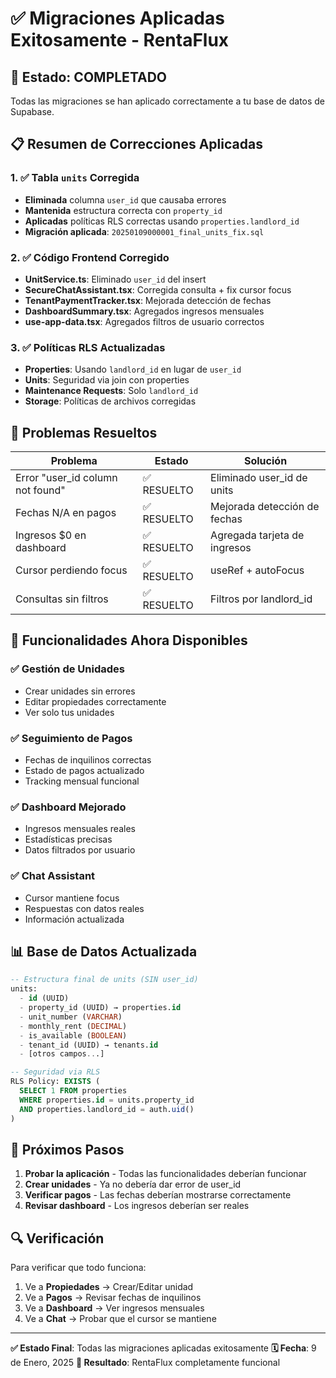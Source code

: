 # ✅ Migraciones Aplicadas Exitosamente - RentaFlux

## 🎉 Estado: COMPLETADO

Todas las migraciones se han aplicado correctamente a tu base de datos de Supabase.

## 📋 Resumen de Correcciones Aplicadas

### 1. ✅ Tabla `units` Corregida
- **Eliminada** columna `user_id` que causaba errores
- **Mantenida** estructura correcta con `property_id` 
- **Aplicadas** políticas RLS correctas usando `properties.landlord_id`
- **Migración aplicada**: `20250109000001_final_units_fix.sql`

### 2. ✅ Código Frontend Corregido
- **UnitService.ts**: Eliminado `user_id` del insert
- **SecureChatAssistant.tsx**: Corregida consulta + fix cursor focus
- **TenantPaymentTracker.tsx**: Mejorada detección de fechas
- **DashboardSummary.tsx**: Agregados ingresos mensuales
- **use-app-data.tsx**: Agregados filtros de usuario correctos

### 3. ✅ Políticas RLS Actualizadas
- **Properties**: Usando `landlord_id` en lugar de `user_id`
- **Units**: Seguridad via join con properties
- **Maintenance Requests**: Solo `landlord_id`
- **Storage**: Políticas de archivos corregidas

## 🔧 Problemas Resueltos

| Problema | Estado | Solución |
|----------|--------|----------|
| Error "user_id column not found" | ✅ RESUELTO | Eliminado user_id de units |
| Fechas N/A en pagos | ✅ RESUELTO | Mejorada detección de fechas |
| Ingresos $0 en dashboard | ✅ RESUELTO | Agregada tarjeta de ingresos |
| Cursor perdiendo focus | ✅ RESUELTO | useRef + autoFocus |
| Consultas sin filtros | ✅ RESUELTO | Filtros por landlord_id |

## 🚀 Funcionalidades Ahora Disponibles

### ✅ Gestión de Unidades
- Crear unidades sin errores
- Editar propiedades correctamente
- Ver solo tus unidades

### ✅ Seguimiento de Pagos
- Fechas de inquilinos correctas
- Estado de pagos actualizado
- Tracking mensual funcional

### ✅ Dashboard Mejorado
- Ingresos mensuales reales
- Estadísticas precisas
- Datos filtrados por usuario

### ✅ Chat Assistant
- Cursor mantiene focus
- Respuestas con datos reales
- Información actualizada

## 📊 Base de Datos Actualizada

```sql
-- Estructura final de units (SIN user_id)
units:
  - id (UUID)
  - property_id (UUID) → properties.id
  - unit_number (VARCHAR)
  - monthly_rent (DECIMAL)
  - is_available (BOOLEAN)
  - tenant_id (UUID) → tenants.id
  - [otros campos...]

-- Seguridad via RLS
RLS Policy: EXISTS (
  SELECT 1 FROM properties 
  WHERE properties.id = units.property_id 
  AND properties.landlord_id = auth.uid()
)
```

## 🎯 Próximos Pasos

1. **Probar la aplicación** - Todas las funcionalidades deberían funcionar
2. **Crear unidades** - Ya no debería dar error de user_id
3. **Verificar pagos** - Las fechas deberían mostrarse correctamente
4. **Revisar dashboard** - Los ingresos deberían ser reales

## 🔍 Verificación

Para verificar que todo funciona:

1. Ve a **Propiedades** → Crear/Editar unidad
2. Ve a **Pagos** → Revisar fechas de inquilinos
3. Ve a **Dashboard** → Ver ingresos mensuales
4. Ve a **Chat** → Probar que el cursor se mantiene

---

**✅ Estado Final**: Todas las migraciones aplicadas exitosamente
**🗓️ Fecha**: 9 de Enero, 2025
**🎉 Resultado**: RentaFlux completamente funcional